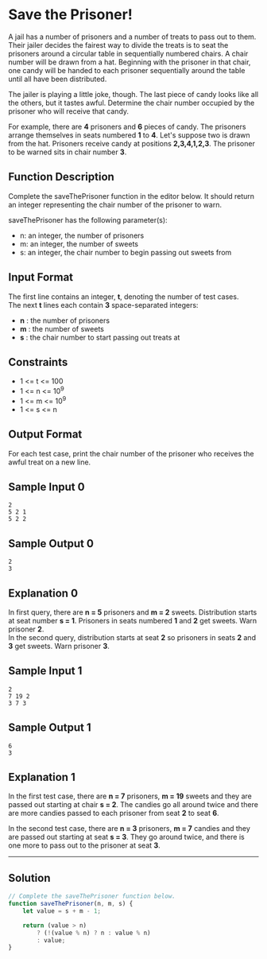 # Save the Prisoner!

A jail has a number of prisoners and a number of treats to pass out to them. Their jailer decides the fairest way to divide the treats is to seat the prisoners around a circular table in sequentially numbered chairs. A chair number will be drawn from a hat. Beginning with the prisoner in that chair, one candy will be handed to each prisoner sequentially around the table until all have been distributed.

The jailer is playing a little joke, though. The last piece of candy looks like all the others, but it tastes awful. Determine the chair number occupied by the prisoner who will receive that candy.

For example, there are **4** prisoners and **6** pieces of candy. The prisoners arrange themselves in seats numbered **1** to **4**. Let's suppose two is drawn from the hat. Prisoners receive candy at positions **2,3,4,1,2,3**. The prisoner to be warned sits in chair number **3**.

## Function Description

Complete the saveThePrisoner function in the editor below. It should return an integer representing the chair number of the prisoner to warn.

saveThePrisoner has the following parameter(s):

- n: an integer, the number of prisoners
- m: an integer, the number of sweets
- s: an integer, the chair number to begin passing out sweets from

## Input Format

The first line contains an integer, **t**, denoting the number of test cases. <br/>
The next **t** lines each contain **3** space-separated integers: <br/>

- **n** : the number of prisoners 
- **m** : the number of sweets 
- **s** : the chair number to start passing out treats at

## Constraints 

- 1 <= t <= 100
- 1 <= n <= 10<sup>9</sup>
- 1 <= m <= 10<sup>9</sup>
- 1 <= s <= n

## Output Format

For each test case, print the chair number of the prisoner who receives the awful treat on a new line.

## Sample Input 0

```
2
5 2 1
5 2 2
```

## Sample Output 0

```
2
3
```

## Explanation 0

In first query, there are **n = 5** prisoners and **m = 2** sweets. Distribution starts at seat number **s = 1**. Prisoners in seats numbered **1** and **2** get sweets. Warn prisoner **2**.<br/> 
In the second query, distribution starts at seat **2** so prisoners in seats **2** and **3** get sweets. Warn prisoner **3**.

## Sample Input 1

```
2
7 19 2
3 7 3
```

## Sample Output 1

```
6
3
```

## Explanation 1

In the first test case, there are **n = 7** prisoners, **m = 19** sweets and they are passed out starting at chair **s = 2**. The candies go all around twice and there are  more candies passed to each prisoner from seat **2** to seat **6**.

In the second test case, there are **n = 3** prisoners, **m = 7** candies and they are passed out starting at seat **s = 3**. They go around twice, and there is one more to pass out to the prisoner at seat **3**.

---

## Solution

```javascript
// Complete the saveThePrisoner function below.
function saveThePrisoner(n, m, s) {
    let value = s + m - 1;

    return (value > n)
        ? (!(value % n) ? n : value % n)
        : value;
}
```
